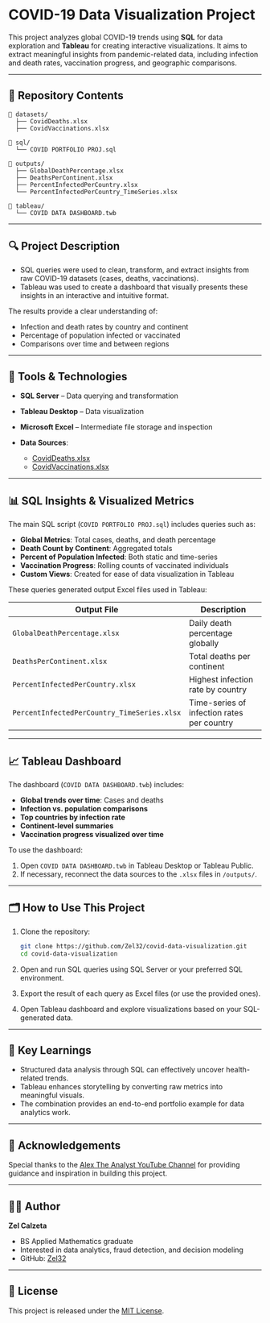 # COVID-19 Data Visualization Project

This project analyzes global COVID-19 trends using **SQL** for data exploration and **Tableau** for creating interactive visualizations. It aims to extract meaningful insights from pandemic-related data, including infection and death rates, vaccination progress, and geographic comparisons.

---

## 📁 Repository Contents

```
📂 datasets/
  ├── CovidDeaths.xlsx
  ├── CovidVaccinations.xlsx

📂 sql/
  └── COVID PORTFOLIO PROJ.sql

📂 outputs/
  ├── GlobalDeathPercentage.xlsx
  ├── DeathsPerContinent.xlsx
  ├── PercentInfectedPerCountry.xlsx
  └── PercentInfectedPerCountry_TimeSeries.xlsx

📂 tableau/
  └── COVID DATA DASHBOARD.twb
```

---

## 🔍 Project Description

* SQL queries were used to clean, transform, and extract insights from raw COVID-19 datasets (cases, deaths, vaccinations).
* Tableau was used to create a dashboard that visually presents these insights in an interactive and intuitive format.

The results provide a clear understanding of:

* Infection and death rates by country and continent
* Percentage of population infected or vaccinated
* Comparisons over time and between regions

---

## 🧰 Tools & Technologies

* **SQL Server** – Data querying and transformation
* **Tableau Desktop** – Data visualization
* **Microsoft Excel** – Intermediate file storage and inspection
* **Data Sources**:

  * [CovidDeaths.xlsx](datasets/CovidDeaths.xlsx)
  * [CovidVaccinations.xlsx](datasets/CovidVaccinations.xlsx)

---

## 📊 SQL Insights & Visualized Metrics

The main SQL script (`COVID PORTFOLIO PROJ.sql`) includes queries such as:

* **Global Metrics**: Total cases, deaths, and death percentage
* **Death Count by Continent**: Aggregated totals
* **Percent of Population Infected**: Both static and time-series
* **Vaccination Progress**: Rolling counts of vaccinated individuals
* **Custom Views**: Created for ease of data visualization in Tableau

These queries generated output Excel files used in Tableau:

| Output File                                 | Description                                |
| ------------------------------------------- | ------------------------------------------ |
| `GlobalDeathPercentage.xlsx`                | Daily death percentage globally            |
| `DeathsPerContinent.xlsx`                   | Total deaths per continent                 |
| `PercentInfectedPerCountry.xlsx`            | Highest infection rate by country          |
| `PercentInfectedPerCountry_TimeSeries.xlsx` | Time-series of infection rates per country |

---

## 📈 Tableau Dashboard

The dashboard (`COVID DATA DASHBOARD.twb`) includes:

* **Global trends over time**: Cases and deaths
* **Infection vs. population comparisons**
* **Top countries by infection rate**
* **Continent-level summaries**
* **Vaccination progress visualized over time**

To use the dashboard:

1. Open `COVID DATA DASHBOARD.twb` in Tableau Desktop or Tableau Public.
2. If necessary, reconnect the data sources to the `.xlsx` files in `/outputs/`.

---

## 🗂️ How to Use This Project

1. Clone the repository:

   ```bash
   git clone https://github.com/Zel32/covid-data-visualization.git
   cd covid-data-visualization
   ```

2. Open and run SQL queries using SQL Server or your preferred SQL environment.

3. Export the result of each query as Excel files (or use the provided ones).

4. Open Tableau dashboard and explore visualizations based on your SQL-generated data.

---

## 📌 Key Learnings

* Structured data analysis through SQL can effectively uncover health-related trends.
* Tableau enhances storytelling by converting raw metrics into meaningful visuals.
* The combination provides an end-to-end portfolio example for data analytics work.

---

## 🙏 Acknowledgements

Special thanks to the [Alex The Analyst YouTube Channel](https://www.youtube.com/@AlexTheAnalyst) for providing guidance and inspiration in building this project.

---

## 👨‍💼 Author

**Zel Calzeta**

* BS Applied Mathematics graduate
* Interested in data analytics, fraud detection, and decision modeling
* GitHub: [Zel32](https://github.com/Zel32)

---

## 📄 License

This project is released under the [MIT License](LICENSE).
